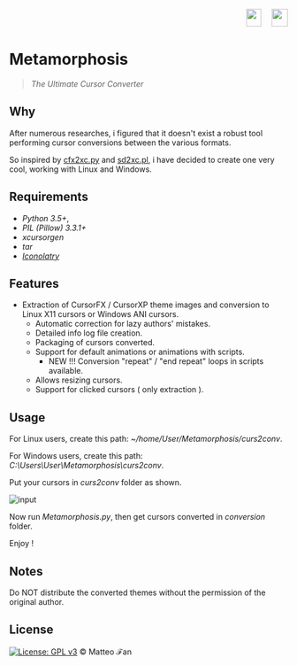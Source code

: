 <p align="right">
  <a href="http://www.kernel.org"><img src="https://user-images.githubusercontent.com/25354386/43166763-c43acaf2-8f97-11e8-940c-c4d6651da931.png" height="32" width="27" hspace="15" /></a>
  <a href="http://windows.microsoft.com/en-us/windows/home"><img src="https://user-images.githubusercontent.com/25354386/43166777-d394d15a-8f97-11e8-8f8d-39d56e81e9cb.png" height="32" width="29" /></a>
</p>

# Metamorphosis
> *The Ultimate Cursor Converter*

## Why
After numerous researches, i figured that it doesn't exist a robust tool performing cursor conversions 
between the various formats.

So inspired by [cfx2xc.py](https://github.com/coolwanglu/cfx2xc/blob/master/cfx2xc.py) and [sd2xc.pl](https://github.com/ludios/sd2xc/blob/master/sd2xc.pl), i have decided to create one very cool, working with Linux and Windows.

## Requirements
 - *Python 3.5+*,
 - *PIL (Pillow) 3.3.1+*
 - *xcursorgen*
 - *tar*
 - *[Iconolatry](https://github.com/SystemRage/Iconolatry)*
 
## Features
* Extraction of CursorFX / CursorXP theme images and conversion to Linux X11 cursors or Windows ANI cursors.
    * Automatic correction for lazy authors' mistakes.
    * Detailed info log file creation.
    * Packaging of cursors converted.
    * Support for default animations or animations with scripts.
         * NEW !!! Conversion "repeat" / "end repeat" loops in scripts available.
    * Allows resizing cursors.
    * Support for clicked cursors ( only extraction ).

## Usage
For Linux users, create this path: *~/home/User/Metamorphosis/curs2conv*.

For Windows users, create this path: *C:\\Users\\User\\Metamorphosis\\curs2conv*.

Put your cursors in *curs2conv* folder as shown.

![input](https://user-images.githubusercontent.com/25354386/46557884-b6877300-c8eb-11e8-9908-c5873c0e5b93.png)

Now run *Metamorphosis.py*, then get cursors converted in *conversion* folder.

Enjoy !

## Notes
Do NOT distribute the converted themes without the permission of the original author.

## License
 [![License: GPL v3](https://img.shields.io/badge/License-GPL%20v3-blue.svg)](https://www.gnu.org/licenses/gpl-3.0) ©  Matteo ℱan
